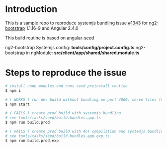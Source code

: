 # Introduction

This is a sample repo to reproduce systemjs bundling issue [#1343](https://github.com/valor-software/ng2-bootstrap/issues/1343) for [ng2-bootstrap](https://github.com/valor-software/ng2-bootstrap) 1.1.16-9 and Angular 2.4.0

This build routine is based on [angular-seed](https://github.com/mgechev/angular-seed)

ng2-bootstrap Systemjs config: **tools/config/project.config.ts**
ng2-bootstrap in ngModule: **src/client/app/shared/shared.module.ts**

# Steps to reproduce the issue

```bash
# install node modules and runs seed preinstall routine
$ npm i

# ( WORKS ) run dev build without bundling on port 3000, serve files from node_modules
$ npm start

# ( FAILS ) create prod build with systemjs bundling
# see tools/tasks/seed/build.bundles.app.ts
$ npm run build.prod

# ( FAILS ) create prod build with AoT compilation and systemjs bundling
# see tools/tasks/seed/build.bundles.app.exp.ts
$ npm run build.prod.exp
```
